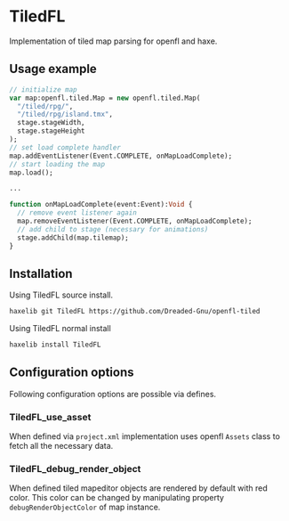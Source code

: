 # TiledFL

Implementation of tiled map parsing for openfl and haxe.

## Usage example

```haxe
// initialize map
var map:openfl.tiled.Map = new openfl.tiled.Map(
  "/tiled/rpg/",
  "/tiled/rpg/island.tmx",
  stage.stageWidth,
  stage.stageHeight
);
// set load complete handler
map.addEventListener(Event.COMPLETE, onMapLoadComplete);
// start loading the map
map.load();

...

function onMapLoadComplete(event:Event):Void {
  // remove event listener again
  map.removeEventListener(Event.COMPLETE, onMapLoadComplete);
  // add child to stage (necessary for animations)
  stage.addChild(map.tilemap);
}
```

## Installation

Using TiledFL source install.

```bash
haxelib git TiledFL https://github.com/Dreaded-Gnu/openfl-tiled
```

Using TiledFL normal install

```bash
haxelib install TiledFL
```

## Configuration options

Following configuration options are possible via defines.

### TiledFL_use_asset

When defined via `project.xml` implementation uses openfl `Assets` class to fetch all the necessary data.

### TiledFL_debug_render_object

When defined tiled mapeditor objects are rendered by default with red color. This color can be changed by manipulating property `debugRenderObjectColor` of map instance.

